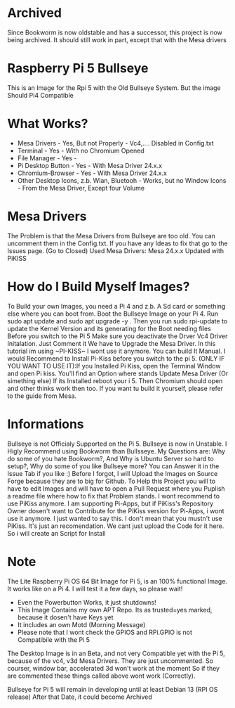 # Archived
Since Bookworm is now oldstable and has a successor, this project is now being archived. It should still work in part, except that with the Mesa drivers

# Raspberry Pi 5 Bullseye
This is an Image for the Rpi 5 with the Old Bullseye System. But the image Should Pi4 Compatible

# What Works?
- Mesa Drivers - Yes, But not Properly - Vc4,.... Disabled in Config.txt
- Terminal - Yes - With no Chromium Opened
- File Manager - Yes -
- Pi Desktop Button - Yes - With Mesa Driver 24.x.x
- Chromium-Browser - Yes - With Mesa Driver 24.x.x
- Other Desktop Icons, z.b. Wlan, Bluetooh - Works, but no Window Icons - From the Mesa Driver, Except four Volume

# Mesa Drivers
The Problem is that the Mesa Drivers from Bullseye are too old.
You can uncomment them in the Config.txt.
If you have any Ideas to fix that go to the Issues page. (Go to Closed)
Used Mesa Drivers: Mesa 24.x.x  Updated with PiKISS

# How do I Build Myself Images?
To Build your own Images, you need a Pi 4 and z.b. A Sd card or something else where you can boot from.
Boot the Bullseye Image on your Pi 4. Run sudo apt update and sudo apt upgrade -y . 
Then you run sudo rpi-update to update the Kernel Version and its generating for the Boot needing files
Before you switch to the Pi 5 Make sure you deactivate the Drver Vc4 Driver Initalation. Just Comment it
We have to Upgrade the Mesa Driver. In this tutorial im using ~PI-KISS~ I wont use it anymore. You can build It Manual.
I would Recommend to Install Pi-Kiss before you switch to the pi 5.
(ONLY IF YOU WANT TO USE IT):If you Installed Pi Kiss, open the Terminal Window and open Pi kiss. You'll find an Option where stands Update Mesa Driver (Or simething else)
If its Installed reboot your i 5. Then Chromium should open and other thinks work then too.
If you want tu build it yourself, please refer to the guide from Mesa.

# Informations
Bullseye is not Officialy Supported on the Pi 5. Bullseye is now in Unstable. I Higly Recommend using Bookworm than Bullsseye.
My Questions are: Why do some of you hate Bookworm?, And Why is Ubuntu Server so hard to setup?, Why do some of you like Bullseye more?
You can Answer it in the Issue Tab if you like :) Before I forgot, I will Upload the Images on Source Forge because they are to big for Github.
To Help this Project you will to have to edit Images and will have to open a Pull Request where you Puplish a readme file where how to fix that Problem stands.
I wont recommend to use PiKiss anymore. I am supporting Pi-Apps, but if PiKiss's Repository Owner dosen't want to Contribute for the PiKiss version for Pi-Apps, i wont use it anymore.
I just wanted to say this. I don't mean that you mustn't use PiKiss. It's just an recomendation.
We cant just upload the Code for it here. So i will create an Script for Install

# Note
The Lite Raspberry Pi OS 64 Bit Image for Pi 5, is an 100% functional Image. It works like on a Pi 4.
I will test it a few days, so please wait!
- Even the Powerbutton Works, it just shutdowns!
- This Image Contains my own APT Repo. Its as trusted=yes marked, because it dosen't have Keys yet
- It includes an own Motd (Morning Message)
- Please note that I wont check the GPIOS and RPi.GPIO is not Compatibile with the Pi 5

The Desktop Image is in an Beta, and not very Compatible yet with the Pi 5, because of the vc4, v3d Mesa Drivers.
They are just uncommented. So courser, window bar, accelerated 3d won't work at the moment
So if they are commented these things called above wont work (Correctly).


Bullseye for Pi 5 will remain in developing until at least Debian 13 (RPI OS release)
After that Date, it could become Archived 
